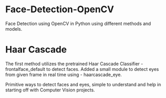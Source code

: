 # Face-Detection-OpenCV
Face Detection using OpenCV in Python using different methods and models.

# Haar Cascade
The first method utilizes the pretrained Haar Cascade Classifier - frontalface_default to detect faces.
Added a small module to detect eyes from given frame in real time using - haarcascade_eye.

Primitive ways to detect faces and eyes, simple to understand and help in starting off with Computer Vision projects.
